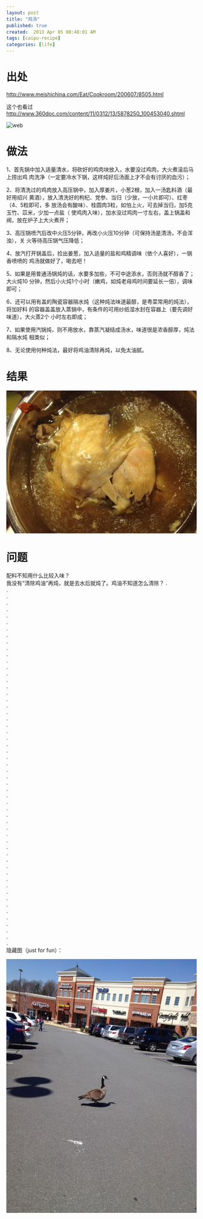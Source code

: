 ```yaml
---
layout: post
title: "鸡汤"
published: true
created:  2013 Apr 05 08:48:01 AM
tags: [caipu-recipe]
categories: [life]
---
```


# 出处
<http://www.meishichina.com/Eat/Cookroom/200607/8505.html>

这个也看过
<http://www.360doc.com/content/11/0312/13/5878250_100453040.shtml>

![web](http://userimage2.360doc.com/11/0312/13/5878250_201103121359310073.jpg "web")

# 做法

1、首先锅中加入适量清水，将砍好的鸡肉块放入，水要没过鸡肉，大火煮滚后马上捞出鸡
肉洗净（一定要冷水下锅，这样炖好后汤面上才不会有讨厌的血污）；
 
2、将清洗过的鸡肉放入高压锅中，加入厚姜片，小葱2根，加入一汤匙料酒（最好用绍兴
黄酒），放入清洗好的枸杞、党参、当归（少放，一小片即可）、红枣（4、5粒即可，多
放汤会有酸味）、桂圆肉3粒，如怕上火，可去掉当归，加5克玉竹、苡米，少加一点盐（
使鸡肉入味），加水没过鸡肉一寸左右，盖上锅盖和阀，放在炉子上大火煮开；
 
3、高压锅喷汽后改中火压5分钟，再改小火压10分钟（可保持汤是清汤，不会浑浊），关
火等待高压锅气压降低；
 
4、放汽打开锅盖后，捡出姜葱，加入适量的盐和鸡精调味（依个人喜好），一锅香喷喷的
鸡汤就做好了，喝去吧！
 
5、如果是用普通汤锅炖的话，水要多加些，不可中途添水，否则汤就不醇香了；大火炖10
分钟，然后小火炖1个小时（嫩鸡，如炖老母鸡时间要延长一倍），调味即可；
 
6、还可以用有盖的陶瓷容器隔水炖（这种炖法味道最醇，是粤菜常用的炖法），将加好料
的容器盖盖放入蒸锅中，有条件的可用纱纸湿水封在容器上（要先调好味道），大火蒸2个
小时左右即成；
 
7、如果使用汽锅炖，则不用放水，靠蒸汽凝结成汤水，味道很是浓香醇厚，炖法和隔水炖
相类似；
 
8、无论使用何种炖法，最好将鸡油清除再炖，以免太油腻。

# 结果

![jitang](/images/jitang-1024x768.JPG "jitang")

# 问题

配料不知用什么比较入味？  
我没有“清除鸡油”再炖，就是去水后就炖了。鸡油不知道怎么清除？
.  
.  
.  
.  
.  
.  
.  
.  
.  
.  
.  
.  
.  
.  
.  
.  
.  
.  
.  
.  
.  
.  
.  
.  
.  
.  
.  
.  
.  
.  
.  
.  
.  
.  
.  
.  
.  
.  
.  
.  
.  
.  
.  
.  
.  
.  
.  
.  
.  
.  
.  
.  
.  
.  
.  
.  
.  
隐藏图（just for fun）：

![jitang-forfun](/images/jitang-justforfun-1024x768.JPG "jitang")
